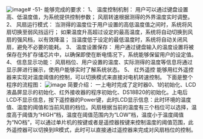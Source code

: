 ![image](https://github.com/wwycj/-51-/assets/116083773/52f06d65-8f05-4603-8a08-1e5d1d922004)# -51-
能够完成的要求：
1、	温度控制机制：
用户可以通过键盘设置高、低温度值，为系统提供控制参数；
风扇转速根据测得的外界温度实时调整。
2、	风扇运行模式：
当测得的温度位于用户设置的高低温度值之间时，系统将风扇切换至弱风挡运行；
如果温度升高超过设定的最高温度，系统将自动切换到风扇的强风档，以有效降温；
当温度低于设定的最低温度时，系统将自动关闭风扇，避免不必要的能耗。
3、	温度设置保存：
用户通过键盘输入的温度设置将被保存在外扩存储芯片中，以确保即使在断电情况下，系统能够保留用户的设定值。
4、	信息显示功能：
风扇档位、用户设置的温度、实际测得的温度等信息将通过显示屏进行展示，使用户能够实时了解系统状态。
5、 红外遥控
能够用红外遥控器来实现对温度阈值的控制，可以切换模式来直接对电机转速控制。
下面是整个程序的流程图：
![image](https://github.com/wwycj/-51-/assets/116083773/2cd6c2ed-d88d-469a-8c72-8255632123dd)
简要介绍：
一上电时完成了定时器0、1的初始化、LCD液晶屏显示的初始化、红外接收器的程序初始化、DS18B20的初始化。上电后LCD不显示信息，按下遥控器的Power键，此时LCD显示信息：此时环境的温度值、温度的阈值和当前风扇的档位。风扇根据当前的温度有三个档位可以选择，温度高于阈值为“HIGH”档，温度在阈值范围内为“LOW”档，温度小于温度阈值为“NO档”，可以通过单片机的按键或者是遥控器按键来控制温度的阈值范围，此外遥控器可以切换到IR模式，此时可以直接通过遥控器来完成对风扇档位的控制。

